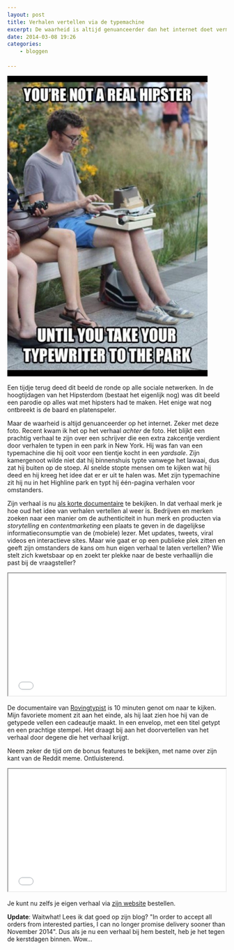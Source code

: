 ```yaml
---
layout: post
title: Verhalen vertellen via de typemachine
excerpt: De waarheid is altijd genuanceerder dan het internet doet vermoeden
date: 2014-03-08 19:26
categories: 
    - bloggen

---
```

!["img-post-cover"](/images/hipster_park_typewriter.jpg) 

Een tijdje terug deed dit beeld de ronde op alle sociale netwerken. In de hoogtijdagen van het Hipsterdom (bestaat het eigenlijk nog) was dit beeld een parodie op alles wat met hipsters had te maken. Het enige wat nog ontbreekt is de baard en platenspeler. 

Maar de waarheid is altijd genuanceerder op het internet. Zeker met deze foto. Recent kwam ik het op het verhaal *achter* de foto. Het blijkt een prachtig verhaal te zijn over een schrijver die een extra zakcentje verdient door verhalen te typen in een park in New York. Hij was fan van een typemachine die hij ooit voor een tientje kocht in een *yardsale*. Zijn kamergenoot wilde niet dat hij binnenshuis typte vanwege het lawaai, dus zat hij buiten op de stoep. Al snelde stopte mensen om te kijken wat hij deed en hij kreeg het idee dat er er uit te halen was. Met zijn typemachine zit hij nu in het Highline park en typt hij één-pagina verhalen voor omstanders. 

Zijn verhaal is nu [als korte documentaire](http://rovingtypistfilm.com/) te bekijken. In dat verhaal merk je hoe oud het idee van verhalen vertellen al weer is. Bedrijven en merken zoeken naar een manier om de authenticiteit in hun merk en producten via *storytelling* en *contentmarketing* een plaats te geven in de dagelijkse informatieconsumptie van de (mobiele) lezer. Met updates, tweets, viral videos en interactieve sites.
Maar wie gaat er op een publieke plek zitten en geeft zijn omstanders de kans om hun eigen verhaal te laten vertellen? Wie stelt zich kwetsbaar op en zoekt ter plekke naar de beste verhaallijn die past bij de vraagsteller? 

<iframe src="//player.vimeo.com/video/86963435" width="500" height="281" webkitallowfullscreen mozallowfullscreen allowfullscreen></iframe>

De documentaire van [Rovingtypist](http://rovingtypistfilm.com/) is 10 minuten genot om naar te kijken. Mijn favoriete moment zit aan het einde, als hij laat zien hoe hij van de getypede vellen een cadeautje maakt. In een envelop, met een titel getypt en een prachtige stempel. Het draagt bij aan het doorvertellen van het verhaal door degene die het verhaal krijgt. 

Neem zeker de tijd om de bonus features te bekijken, met name over zijn kant van de Reddit meme. Ontluisterend.

<iframe src="//player.vimeo.com/video/84566311" width="500" height="281" webkitallowfullscreen mozallowfullscreen allowfullscreen></iframe>

Je kunt nu zelfs je eigen verhaal via [zijn website](http://rovingtypist.com/) bestellen.

**Update**: Waitwhat! Lees ik dat goed op zijn blog? "In order to accept all orders from interested parties, I can no longer promise delivery sooner than November 2014". Dus als je nu een verhaal bij hem bestelt, heb je het tegen de kerstdagen binnen. Wow...